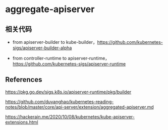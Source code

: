 # aggregate-apiserver



## 相关代码

- from apiserver-builder to kube-builder，https://github.com/kubernetes-sigs/apiserver-builder-alpha

- from controller-runtime to apiserver-runtime，https://github.com/kubernetes-sigs/apiserver-runtime



## References

https://pkg.go.dev/sigs.k8s.io/apiserver-runtime/pkg/builder

https://github.com/duyanghao/kubernetes-reading-notes/blob/master/core/api-server/extension/aggregated-apiserver.md

https://hackerain.me/2020/10/08/kubernetes/kube-apiserver-extensions.html